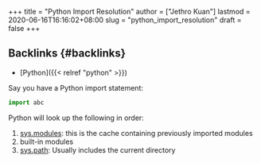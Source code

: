 +++
title = "Python Import Resolution"
author = ["Jethro Kuan"]
lastmod = 2020-06-16T16:16:02+08:00
slug = "python_import_resolution"
draft = false
+++

## Backlinks {#backlinks}

- [Python]({{< relref "python" >}})

Say you have a Python import statement:

```python
import abc
```

Python will look up the following in order:

1.  [sys.modules](https://docs.python.org/3/library/sys.html#sys.modules): this is the cache containing previously imported modules
2.  built-in modules
3.  [sys.path](https://docs.python.org/3/library/sys.html#sys.path): Usually includes the current directory
